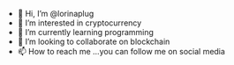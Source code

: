- 👋 Hi, I’m @lorinaplug
- 👀 I’m interested in cryptocurrency 
- 🌱 I’m currently learning programming 
- 💞️ I’m looking to collaborate on blockchain 
- 📫 How to reach me ...you can follow me on social media 

<!---
lorinaplug/lorinaplug is a ✨ special ✨ repository because its `README.md` (this file) appears on your GitHub profile.
You can click the Preview link to take a look at your changes.
--->
